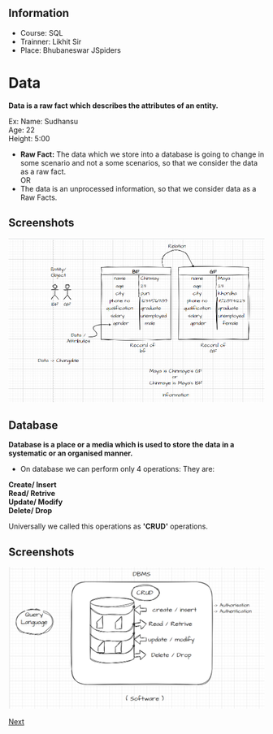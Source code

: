## Information
- Course: SQL
- Trainner: Likhit Sir 
- Place: Bhubaneswar JSpiders                                      

# Data 


**Data is a raw fact which describes the attributes of an entity.**   

Ex: 
Name: Sudhansu  
Age: 22  
Height: 5:00  


- **Raw Fact:** The data which we store into a database is going to change in some scenario
and not a some scenarios, so that we consider the data as a raw fact.  
                 OR  
- The data is an unprocessed information, so that we consider data as a Raw Facts.

## Screenshots

<!-- ![App Screenshot](https://via.placeholder.com/468x300?text=App+Screenshot+Here) -->
![App Screenshot](https://github.com/sudhansu-sek-panda/QSpider_Tutorial/blob/main/SQL/Class1/resources/data.png)

## Database 

**Database is a place or a media which is used to store the data in a systematic or an organised manner.**

- On database we can perform only 4 operations:
They are: 


 **Create/ Insert    
Read/ Retrive  
 Update/ Modify  
 Delete/ Drop**

Universally we called this operations as **'CRUD'** operations.

## Screenshots

<!-- ![App Screenshot](https://via.placeholder.com/468x300?text=App+Screenshot+Here) -->
![App Screenshot](https://github.com/sudhansu-sek-panda/QSpider_Tutorial/blob/main/SQL/Class1/resources/database.png)


[Next ](https://github.com/sudhansu-sek-panda/QSpider_Tutorial/blob/main/SQL/Class1/Notes/database.md)


